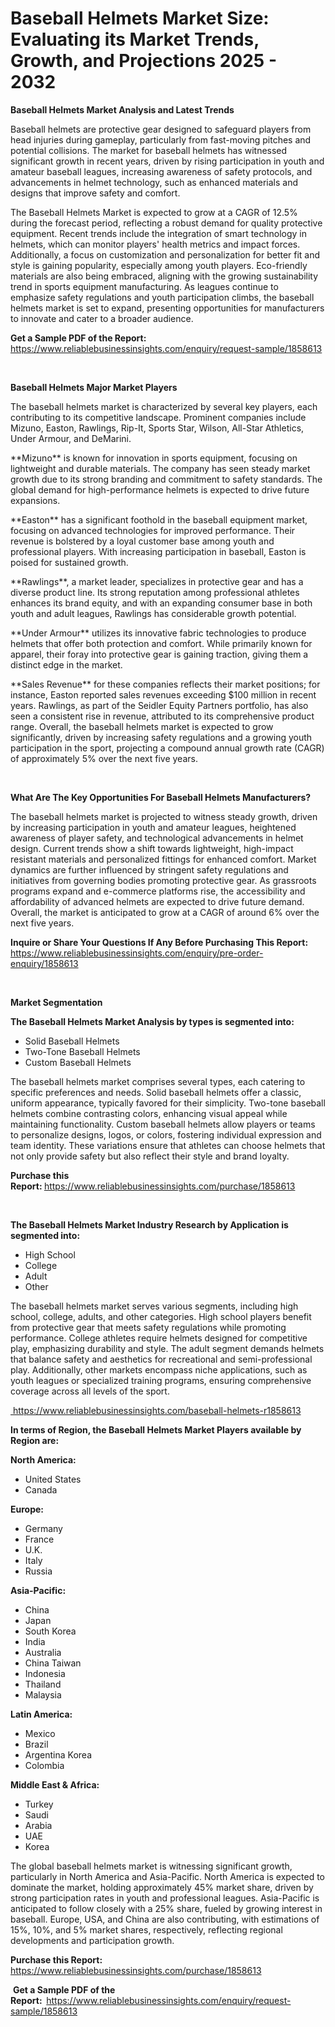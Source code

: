 <p><h1>Baseball Helmets Market Size: Evaluating its Market Trends, Growth, and Projections 2025 - 2032</h1></p><p><strong>Baseball Helmets Market Analysis and Latest Trends</strong></p>
<p><p>Baseball helmets are protective gear designed to safeguard players from head injuries during gameplay, particularly from fast-moving pitches and potential collisions. The market for baseball helmets has witnessed significant growth in recent years, driven by rising participation in youth and amateur baseball leagues, increasing awareness of safety protocols, and advancements in helmet technology, such as enhanced materials and designs that improve safety and comfort.</p><p>The Baseball Helmets Market is expected to grow at a CAGR of 12.5% during the forecast period, reflecting a robust demand for quality protective equipment. Recent trends include the integration of smart technology in helmets, which can monitor players' health metrics and impact forces. Additionally, a focus on customization and personalization for better fit and style is gaining popularity, especially among youth players. Eco-friendly materials are also being embraced, aligning with the growing sustainability trend in sports equipment manufacturing. As leagues continue to emphasize safety regulations and youth participation climbs, the baseball helmets market is set to expand, presenting opportunities for manufacturers to innovate and cater to a broader audience.</p></p>
<p><strong>Get a Sample PDF of the Report:&nbsp;</strong> <a href="https://www.reliablebusinessinsights.com/enquiry/request-sample/1858613?utm_campaign=2318&utm_medium=2&utm_source=Github&utm_content=ia&utm_term=15042025&utm_id=baseball-helmets">https://www.reliablebusinessinsights.com/enquiry/request-sample/1858613</a></p>
<p>&nbsp;</p>
<p><strong>Baseball Helmets Major Market Players</strong></p>
<p><p>The baseball helmets market is characterized by several key players, each contributing to its competitive landscape. Prominent companies include Mizuno, Easton, Rawlings, Rip-It, Sports Star, Wilson, All-Star Athletics, Under Armour, and DeMarini. </p><p>**Mizuno** is known for innovation in sports equipment, focusing on lightweight and durable materials. The company has seen steady market growth due to its strong branding and commitment to safety standards. The global demand for high-performance helmets is expected to drive future expansions.</p><p>**Easton** has a significant foothold in the baseball equipment market, focusing on advanced technologies for improved performance. Their revenue is bolstered by a loyal customer base among youth and professional players. With increasing participation in baseball, Easton is poised for sustained growth.</p><p>**Rawlings**, a market leader, specializes in protective gear and has a diverse product line. Its strong reputation among professional athletes enhances its brand equity, and with an expanding consumer base in both youth and adult leagues, Rawlings has considerable growth potential.</p><p>**Under Armour** utilizes its innovative fabric technologies to produce helmets that offer both protection and comfort. While primarily known for apparel, their foray into protective gear is gaining traction, giving them a distinct edge in the market.</p><p>**Sales Revenue** for these companies reflects their market positions; for instance, Easton reported sales revenues exceeding $100 million in recent years. Rawlings, as part of the Seidler Equity Partners portfolio, has also seen a consistent rise in revenue, attributed to its comprehensive product range. Overall, the baseball helmets market is expected to grow significantly, driven by increasing safety regulations and a growing youth participation in the sport, projecting a compound annual growth rate (CAGR) of approximately 5% over the next five years.</p></p>
<p>&nbsp;</p>
<p><strong>What Are The Key Opportunities For Baseball Helmets Manufacturers?</strong></p>
<p><p>The baseball helmets market is projected to witness steady growth, driven by increasing participation in youth and amateur leagues, heightened awareness of player safety, and technological advancements in helmet design. Current trends show a shift towards lightweight, high-impact resistant materials and personalized fittings for enhanced comfort. Market dynamics are further influenced by stringent safety regulations and initiatives from governing bodies promoting protective gear. As grassroots programs expand and e-commerce platforms rise, the accessibility and affordability of advanced helmets are expected to drive future demand. Overall, the market is anticipated to grow at a CAGR of around 6% over the next five years.</p></p>
<p><strong>Inquire or Share Your Questions If Any Before Purchasing This Report:</strong> <a href="https://www.reliablebusinessinsights.com/enquiry/pre-order-enquiry/1858613?utm_campaign=2318&utm_medium=2&utm_source=Github&utm_content=ia&utm_term=15042025&utm_id=baseball-helmets">https://www.reliablebusinessinsights.com/enquiry/pre-order-enquiry/1858613</a></p>
<p>&nbsp;</p>
<p><strong>Market Segmentation</strong></p>
<p><strong>The Baseball Helmets Market Analysis by types is segmented into:</strong></p>
<p><ul><li>Solid Baseball Helmets</li><li>Two-Tone Baseball Helmets</li><li>Custom Baseball Helmets</li></ul></p>
<p><p>The baseball helmets market comprises several types, each catering to specific preferences and needs. Solid baseball helmets offer a classic, uniform appearance, typically favored for their simplicity. Two-tone baseball helmets combine contrasting colors, enhancing visual appeal while maintaining functionality. Custom baseball helmets allow players or teams to personalize designs, logos, or colors, fostering individual expression and team identity. These variations ensure that athletes can choose helmets that not only provide safety but also reflect their style and brand loyalty.</p></p>
<p><strong>Purchase this Report:&nbsp;</strong><a href="https://www.reliablebusinessinsights.com/purchase/1858613?utm_campaign=2318&utm_medium=2&utm_source=Github&utm_content=ia&utm_term=15042025&utm_id=baseball-helmets">https://www.reliablebusinessinsights.com/purchase/1858613</a></p>
<p>&nbsp;</p>
<p><strong>The Baseball Helmets Market Industry Research by Application is segmented into:</strong></p>
<p><ul><li>High School</li><li>College</li><li>Adult</li><li>Other</li></ul></p>
<p><p>The baseball helmets market serves various segments, including high school, college, adults, and other categories. High school players benefit from protective gear that meets safety regulations while promoting performance. College athletes require helmets designed for competitive play, emphasizing durability and style. The adult segment demands helmets that balance safety and aesthetics for recreational and semi-professional play. Additionally, other markets encompass niche applications, such as youth leagues or specialized training programs, ensuring comprehensive coverage across all levels of the sport.</p></p>
<p><a href="https://www.reliablebusinessinsights.com/baseball-helmets-r1858613?utm_campaign=2318&utm_medium=2&utm_source=Github&utm_content=ia&utm_term=15042025&utm_id=baseball-helmets">&nbsp;https://www.reliablebusinessinsights.com/baseball-helmets-r1858613</a></p>
<p><strong>In terms of Region, the Baseball Helmets Market Players available by Region are:</strong></p>
<p>
    <p> <strong> North America: </strong>
        <ul>
            <li>United States</li>
            <li>Canada</li>
        </ul>
        </p> 
    <p> <strong> Europe: </strong>
        <ul>
            <li>Germany</li>
            <li>France</li>
            <li>U.K.</li>
            <li>Italy</li>
            <li>Russia</li>
        </ul>
        </p> 
    <p> <strong> Asia-Pacific: </strong>
        <ul>
            <li>China</li>
            <li>Japan</li>
            <li>South Korea</li>
            <li>India</li>
            <li>Australia</li>
            <li>China Taiwan</li>
            <li>Indonesia</li>
            <li>Thailand</li>
            <li>Malaysia</li>
        </ul>
        </p> 
    <p> <strong> Latin America: </strong>
        <ul>
            <li>Mexico</li>
            <li>Brazil</li>
            <li>Argentina Korea</li>
            <li>Colombia</li>
        </ul>
        </p> 
    <p> <strong> Middle East & Africa: </strong>
        <ul>
            <li>Turkey</li>
            <li>Saudi</li>
            <li>Arabia</li>
            <li>UAE</li>
            <li>Korea</li>
        </ul>
    </p>
    </p>
<p><p>The global baseball helmets market is witnessing significant growth, particularly in North America and Asia-Pacific. North America is expected to dominate the market, holding approximately 45% market share, driven by strong participation rates in youth and professional leagues. Asia-Pacific is anticipated to follow closely with a 25% share, fueled by growing interest in baseball. Europe, USA, and China are also contributing, with estimations of 15%, 10%, and 5% market shares, respectively, reflecting regional developments and participation growth.</p></p>
<p><strong>Purchase this Report: </strong><a href="https://www.reliablebusinessinsights.com/purchase/1858613?utm_campaign=2318&utm_medium=2&utm_source=Github&utm_content=ia&utm_term=15042025&utm_id=baseball-helmets">https://www.reliablebusinessinsights.com/purchase/1858613</a></p>
<p>&nbsp;<strong>Get a Sample PDF of the Report:&nbsp;&nbsp;</strong><a href="https://www.reliablebusinessinsights.com/enquiry/request-sample/1858613?utm_campaign=2318&utm_medium=2&utm_source=Github&utm_content=ia&utm_term=15042025&utm_id=baseball-helmets">https://www.reliablebusinessinsights.com/enquiry/request-sample/1858613</a></p>
<p><strong></strong></p>
<p><p></p><p></p><p></p></p>